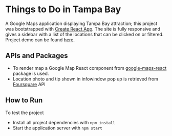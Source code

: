 # Things to Do in Tampa Bay

A Google Maps application displaying Tampa Bay attraction; this project was bootstrapped with [Create React App](https://github.com/facebookincubator/create-react-app). The site is fully responsive and gives a sidebar with a list of the locations that can be clicked on or filtered. Project demo can be found [here](https://ssaleem.github.io/Neighborhood-Map).

## APIs and Packages

* To render map a Google Map React component from [google-maps-react](https://www.npmjs.com/package/google-maps-react) package is used.
* Location photo and tip shown in infowindow pop up is retrieved from [Foursquare](https://developer.foursquare.com/docs/api) API

## How to Run

To test the project

* Install all project dependencies with `npm install`
* Start the application server with `npm start`


